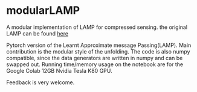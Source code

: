 # modularLAMP
A modular implementation of LAMP for compressed sensing. the original LAMP can be found <a href="https://github.com/mborgerding/onsager_deep_learning">here</a>

Pytorch version of the Learnt Approximate message Passing(LAMP). Main contribution is the modular style of the unfolding.
The code is also numpy compatible, since the data generators are written in numpy and can be swapped out.
Running time/memory usage on the notebook are for the Google Colab 12GB Nvidia Tesla K80 GPU.

Feedback is very welcome.
